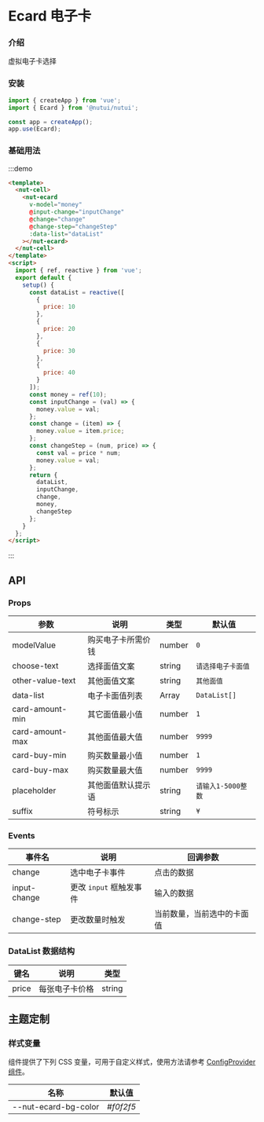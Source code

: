 # Ecard 电子卡

### 介绍

虚拟电子卡选择

### 安装

```javascript
import { createApp } from 'vue';
import { Ecard } from '@nutui/nutui';

const app = createApp();
app.use(Ecard);
```

### 基础用法

:::demo

```html
<template>
  <nut-cell>
    <nut-ecard
      v-model="money"
      @input-change="inputChange"
      @change="change"
      @change-step="changeStep"
      :data-list="dataList"
    ></nut-ecard>
  </nut-cell>
</template>
<script>
  import { ref, reactive } from 'vue';
  export default {
    setup() {
      const dataList = reactive([
        {
          price: 10
        },
        {
          price: 20
        },
        {
          price: 30
        },
        {
          price: 40
        }
      ]);
      const money = ref(10);
      const inputChange = (val) => {
        money.value = val;
      };
      const change = (item) => {
        money.value = item.price;
      };
      const changeStep = (num, price) => {
        const val = price * num;
        money.value = val;
      };
      return {
        dataList,
        inputChange,
        change,
        money,
        changeStep
      };
    }
  };
</script>
```

:::

## API

### Props

| 参数 | 说明 | 类型 | 默认值 |
| --- | --- | --- | --- |
| modelValue | 购买电子卡所需价钱 | number | `0` |
| choose-text | 选择面值文案 | string | `请选择电子卡面值` |
| other-value-text | 其他面值文案 | string | `其他面值` |
| data-list | 电子卡面值列表 | Array | `DataList[]` |
| card-amount-min | 其它面值最小值 | number | `1` |
| card-amount-max | 其他面值最大值 | number | `9999` |
| card-buy-min | 购买数量最小值 | number | `1` |
| card-buy-max | 购买数量最大值 | number | `9999` |
| placeholder | 其他面值默认提示语 | string | `请输入1-5000整数` |
| suffix | 符号标示 | string | `¥` |

### Events

| 事件名 | 说明 | 回调参数 |
| --- | --- | --- |
| change | 选中电子卡事件 | 点击的数据 |
| input-change | 更改 `input` 框触发事件 | 输入的数据 |
| change-step | 更改数量时触发 | 当前数量，当前选中的卡面值 |

### DataList 数据结构

| 键名 | 说明 | 类型 |
| --- | --- | --- |
| price | 每张电子卡价格 | string |

## 主题定制

### 样式变量

组件提供了下列 CSS 变量，可用于自定义样式，使用方法请参考 [ConfigProvider 组件](#/zh-CN/component/configprovider)。

| 名称 | 默认值 |
| --- | --- |
| --nut-ecard-bg-color | _#f0f2f5_ |
